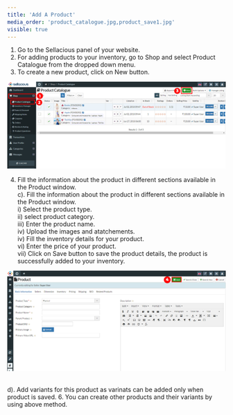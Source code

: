 ```yaml
---
title: 'Add A Product'
media_order: 'product_catalogue.jpg,product_save1.jpg'
visible: true
---
```


1. Go to the Sellacious panel of your website.
2. For adding products to your inventory, go to Shop and select Product Catalogue from the dropped down menu.
3. To create a new product, click on New button.

![](product_catalogue.jpg)

4. Fill the information about the product in different sections available in the Product window.
<br>c). Fill the information about the product in different sections available in the Product window.
<br>   i) Select the product type.
 <br> ii) select product category.
<br> iii) Enter the product name.
<br>  iv) Upload the images and atatchements.
 <br> iv) Fill the inventory details for your product.
<br> vi) Enter the price of your product.
<br> vii) Click on Save button to save the product details, the product is successfully added to your inventory.

![](product_save1.jpg)

<br> d). Add variants for this product as varinats can be added only when product is saved.
6. You can create other products and their variants by using above method.